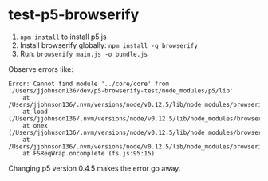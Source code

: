 # test-p5-browserify

1. `npm install` to install p5.js
2. Install browserify globally: `npm install -g browserify`
3. Run: `browserify main.js -o bundle.js`

Observe errors like:

```
Error: Cannot find module '../core/core' from '/Users/jjohnson136/dev/p5-browserify-test/node_modules/p5/lib'
    at /Users/jjohnson136/.nvm/versions/node/v0.12.5/lib/node_modules/browserify/node_modules/resolve/lib/async.js:55:21
    at load (/Users/jjohnson136/.nvm/versions/node/v0.12.5/lib/node_modules/browserify/node_modules/resolve/lib/async.js:69:43)
    at onex (/Users/jjohnson136/.nvm/versions/node/v0.12.5/lib/node_modules/browserify/node_modules/resolve/lib/async.js:92:31)
    at /Users/jjohnson136/.nvm/versions/node/v0.12.5/lib/node_modules/browserify/node_modules/resolve/lib/async.js:22:47
    at FSReqWrap.oncomplete (fs.js:95:15)
```

Changing p5 version 0.4.5 makes the error go away.
